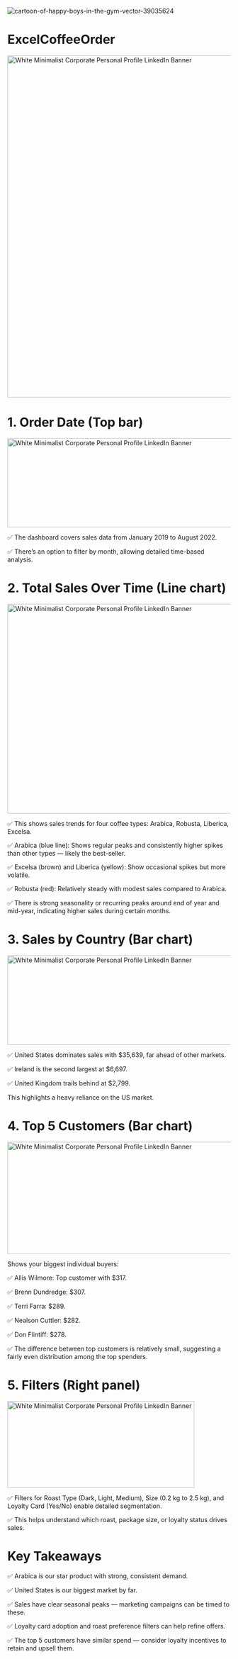 
![cartoon-of-happy-boys-in-the-gym-vector-39035624](https://github.com/user-attachments/assets/04124775-c2e5-4814-be57-8f93de3d6314)

# ExcelCoffeeOrder

<img width="1573" height="772" alt="White Minimalist Corporate Personal Profile LinkedIn Banner" src="https://github.com/user-attachments/assets/28b8ffc9-bb08-491f-91ae-460198a76267" />

# 1. Order Date (Top bar)

<img width="1127" height="201" alt="White Minimalist Corporate Personal Profile LinkedIn Banner" src="https://github.com/user-attachments/assets/4fb521fb-a53b-4a4c-9355-b5964a1e47e9" />

✅ The dashboard covers sales data from January 2019 to August 2022.

✅ There’s an option to filter by month, allowing detailed time-based analysis.

# 2. Total Sales Over Time (Line chart)

<img width="962" height="473" alt="White Minimalist Corporate Personal Profile LinkedIn Banner" src="https://github.com/user-attachments/assets/cf906b74-6b51-4c46-92c0-26e6a5f53855" />

✅ This shows sales trends for four coffee types: Arabica, Robusta, Liberica, Excelsa.

✅ Arabica (blue line): Shows regular peaks and consistently higher spikes than other types — likely the best-seller.

✅ Excelsa (brown) and Liberica (yellow): Show occasional spikes but more volatile.

✅ Robusta (red): Relatively steady with modest sales compared to Arabica.

✅ There is strong seasonality or recurring peaks around end of year and mid-year, indicating higher sales during certain months.

# 3. Sales by Country (Bar chart)

<img width="572" height="202" alt="White Minimalist Corporate Personal Profile LinkedIn Banner" src="https://github.com/user-attachments/assets/b2ddd5c9-4e9b-4bdb-bef1-dee8155c8c2a" />

✅ United States dominates sales with $35,639, far ahead of other markets.

✅ Ireland is the second largest at $6,697.

✅ United Kingdom trails behind at $2,799.

This highlights a heavy reliance on the US market.

# 4. Top 5 Customers (Bar chart)

<img width="576" height="253" alt="White Minimalist Corporate Personal Profile LinkedIn Banner" src="https://github.com/user-attachments/assets/f50e90f4-6933-47b0-8e18-1761e8977e02" />

Shows your biggest individual buyers:

✅ Allis Wilmore: Top customer with $317.

✅ Brenn Dundredge: $307.

✅ Terri Farra: $289.

✅ Nealson Cuttler: $282.

✅ Don Flintiff: $278.

✅ The difference between top customers is relatively small, suggesting a fairly even distribution among the top spenders.

# 5. Filters (Right panel)

<img width="422" height="196" alt="White Minimalist Corporate Personal Profile LinkedIn Banner" src="https://github.com/user-attachments/assets/c4935975-a9c8-43fb-bd51-a0ca67991c69" />

✅ Filters for Roast Type (Dark, Light, Medium), Size (0.2 kg to 2.5 kg), and Loyalty Card (Yes/No) enable detailed segmentation.

✅ This helps understand which roast, package size, or loyalty status drives sales.

# Key Takeaways

✅ Arabica is our star product with strong, consistent demand.

✅ United States is our biggest market by far.

✅ Sales have clear seasonal peaks — marketing campaigns can be timed to these.

✅ Loyalty card adoption and roast preference filters can help refine offers.

✅ The top 5 customers have similar spend — consider loyalty incentives to retain and upsell them.
